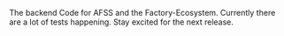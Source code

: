 The backend Code for AFSS and the Factory-Ecosystem. Currently there are a lot of tests happening. Stay excited for the next release.



